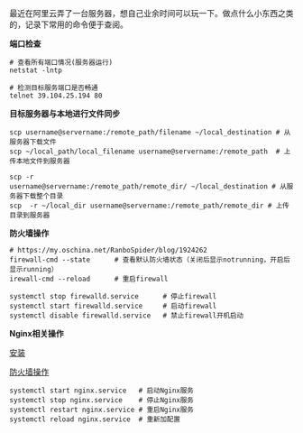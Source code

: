 最近在阿里云弄了一台服务器，想自己业余时间可以玩一下。做点什么小东西之类的，记录下常用的命令便于查阅。

**端口检查**
```shell
# 查看所有端口情况(服务器运行)
netstat -lntp

# 检测目标服务端口是否畅通
telnet 39.104.25.194 80
```


**目标服务器与本地进行文件同步**
```shell
scp username@servername:/remote_path/filename ~/local_destination # 从服务器下载文件
scp ~/local_path/local_filename username@servername:/remote_path  # 上传本地文件到服务器

scp -r username@servername:/remote_path/remote_dir/ ~/local_destination # 从服务器下载整个目录
scp  -r ~/local_dir username@servername:/remote_path/remote_dir # 上传目录到服务器
```

**防火墙操作**
```shell
# https://my.oschina.net/RanboSpider/blog/1924262
firewall-cmd --state      # 查看默认防火墙状态（关闭后显示notrunning，开启后显示running）
irewall-cmd --reload      # 重启firewall

systemctl stop firewalld.service      # 停止firewall
systemctl start firewalld.service     # 启动firewall
systemctl disable firewalld.service   # 禁止firewall开机启动
```

**Nginx相关操作**

[安装](https://qizhanming.com/blog/2018/08/06/how-to-install-nginx-on-centos-7)

[防火墙操作](https://my.oschina.net/RanboSpider/blog/1924262)

```shell
systemctl start nginx.service   # 启动Nginx服务
systemctl stop nginx.service    # 停止Nginx服务
systemctl restart nginx.service # 重启Nginx服务
systemctl reload nginx.service  # 重新加配置
```